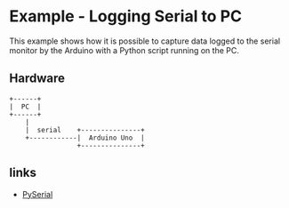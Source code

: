 # Example - Logging Serial to PC
This example shows how it is possible to capture data logged to the serial monitor by the Arduino with a Python script running on the PC.

## Hardware
```
+------+
|  PC  |
+------+
    |
    |  serial    +---------------+
    +------------|  Arduino Uno  |
                 +---------------+
```

## links
- [PySerial](https://pypi.org/project/pyserial/)
